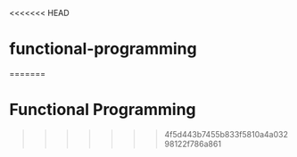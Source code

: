 <<<<<<< HEAD
# functional-programming
=======
# Functional Programming
>>>>>>> 4f5d443b7455b833f5810a4a03298122f786a861
